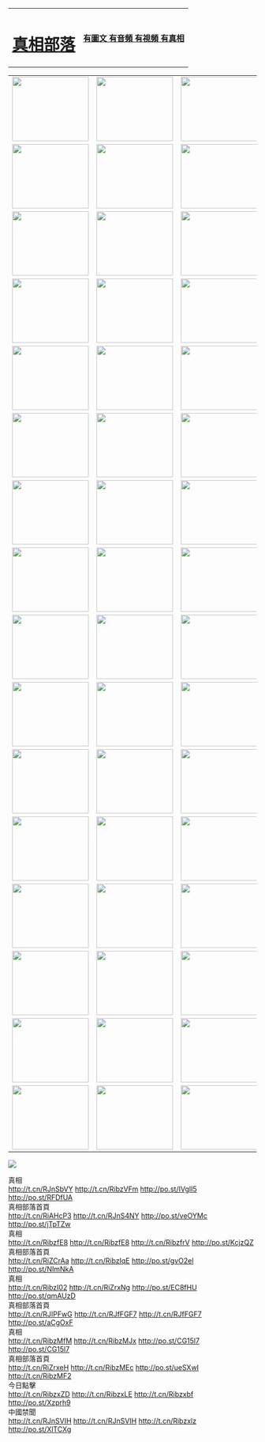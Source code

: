 <table>
<tr>

<td>
	<H1><a href="http://38.is-very-good.org/zx/">真相部落</a></H1>
</td>
<td>
	<H4><a href="http://38.is-very-good.org/zx/">有圖文 有音頻 有視頻 有真相</a></H4>
</td>
</tr>

</table>
<table>
<tr>
	<td><a href="http://01.buyshouses.net/xtr/107/"><img  src ="http://01.buyshouses.net/pic/2017/02/107.jpg" width="155px" height="130px"></a></td>
	<td><a href="http://01.buyshouses.net/xtr/829/"><img src ="http://01.buyshouses.net/pic/2017/02/829.jpg" width="155px" height="130px"></a></td>
	<td><a href="http://01.buyshouses.net/xtr/69/"><img  src ="http://01.buyshouses.net/pic/2017/02/69.jpg" width="155px" height="130px"></a></td>
	<td><a href="http://01.buyshouses.net/xtr/99/"><img  src ="http://01.buyshouses.net/pic/2017/02/99.jpg" width="155px" height="130px"></a></td>
</tr>
<tr>
	<td><a href="http://01.buyshouses.net/xtr/40/"><img  src ="http://01.buyshouses.net/pic/2017/02/40.jpg" width="155px" height="130px"></a></td>
	<td><a href="http://01.buyshouses.net/xtr/20/"><img  src ="http://01.buyshouses.net/pic/2017/02/20.jpg" width="155px" height="130px"></a></td>
	<td><a href="http://01.buyshouses.net/xtr/81/"><img  src ="http://01.buyshouses.net/pic/2017/02/81.jpg" width="155px" height="130px"></a></td>
	<td><a href="http://01.buyshouses.net/xtr/2/"><img  src ="http://01.buyshouses.net/pic/2017/02/2.jpg" width="155px" height="130px"></a></td>
</tr>
<tr>
	<td><a href="http://01.buyshouses.net/xtr/86/"><img  src ="http://01.buyshouses.net/pic/2017/02/86.jpg" width="155px" height="130px"></a></td>
	<td><a href="http://01.buyshouses.net/xtr/109/"><img  src ="http://01.buyshouses.net/pic/2017/02/109.jpg" width="155px" height="130px"></a></td>
	<td><a href="http://01.buyshouses.net/xtr/1378/"><img  src ="http://01.buyshouses.net/pic/2017/02/1378.jpg" width="155px" height="130px"></a></td>
	<td><a href="http://01.buyshouses.net/xtr/57/"><img  src ="http://01.buyshouses.net/pic/2017/02/57.jpg" width="155px" height="130px"></a></td>
</tr>
<tr>
	<td><a href="http://01.buyshouses.net/xtr/1219/"><img  src ="http://01.buyshouses.net/pic/2017/02/1219.jpg" width="155px" height="130px"></a></td>
	<td><a href="http://01.buyshouses.net/xtr/1220/"><img  src ="http://01.buyshouses.net/pic/2017/02/1220.jpg" width="155px" height="130px"></a></td>
	<td><a href="http://01.buyshouses.net/xtr/1221/"><img  src ="http://01.buyshouses.net/pic/2017/02/1221.jpg" width="155px" height="130px"></a></td>
	<td><a href="http://01.buyshouses.net/xtr/51/"><img  src ="http://01.buyshouses.net/pic/2017/02/51.jpg" width="155px" height="130px"></a></td>
</tr>
<tr>
	<td><a href="http://01.buyshouses.net/xtr/1055/"><img  src ="http://01.buyshouses.net/pic/2017/02/1055.jpg" width="155px" height="130px"></a></td>
	<td><a href="http://01.buyshouses.net/xtr/611/"><img  src ="http://01.buyshouses.net/pic/2017/02/611.jpg" width="155px" height="130px"></a></td>
	<td><a href="http://01.buyshouses.net/xtr/1121/"><img  src ="http://01.buyshouses.net/pic/2017/02/1121.jpg" width="155px" height="130px"></a></td>
	<td><a href="http://01.buyshouses.net/xtr/610/"><img  src ="http://01.buyshouses.net/pic/2017/02/610.jpg" width="155px" height="130px"></a></td>
</tr>
<tr>
	<td><a href="http://01.buyshouses.net/xtr/1128/"><img  src ="http://01.buyshouses.net/pic/2017/02/1128.jpg" width="155px" height="130px"></a></td>
	<td><a href="http://01.buyshouses.net/xtr/1395/"><img  src ="http://01.buyshouses.net/pic/2017/02/1406.jpg" width="155px" height="130px"></a></td>
	<td><a href="http://01.buyshouses.net/xtr/1407/"><img  src ="http://01.buyshouses.net/pic/2017/02/1407.jpg" width="155px" height="130px"></a></td>
	<td><a href="http://01.buyshouses.net/xtr/934/"><img  src ="http://01.buyshouses.net/pic/2017/02/934.jpg" width="155px" height="130px"></a></td>
</tr>
<tr>
	<td><a href="http://01.buyshouses.net/xtr/641/"><img  src ="http://01.buyshouses.net/pic/2017/02/641.jpg" width="155px" height="130px"></a></td>
	<td><a href="http://01.buyshouses.net/xtr/949/"><img  src ="http://01.buyshouses.net/pic/2017/02/949.jpg" width="155px" height="130px"></a></td>
	<td><a href="http://01.buyshouses.net/xtr/112/"><img  src ="http://01.buyshouses.net/pic/2017/02/112.jpg" width="155px" height="130px"></a></td>
	<td><a href="http://01.buyshouses.net/xtr/812/"><img  src ="http://01.buyshouses.net/pic/2017/02/812.jpg" width="155px" height="130px"></a></td>
</tr>
<tr>
	<td><a href="http://01.buyshouses.net/xtr/103/"><img  src ="http://01.buyshouses.net/pic/2017/02/103.jpg" width="155px" height="130px"></a></td>
	<td><a href="http://01.buyshouses.net/xtr/3/"><img  src ="http://01.buyshouses.net/pic/2017/02/3.jpg" width="155px" height="130px"></a></td>
	<td><A HREF="http://01.buyshouses.net/mp4/zx/2015/11/Lkmtt.mp4" target="_blank" title="蓮開滿天庭"><img  src="http://01.buyshouses.net/pic/2015/11/Lkmtt3480_jssor.jpg"  width="155px" height="130px"></A></td>
	<td><A HREF="http://01.buyshouses.net/mp4/zx/2015/11/2013513.mp4" target="_blank" title="飛旋的法輪"><img  src="http://01.buyshouses.net/pic/2015/11/falun480_jssor.jpg"  width="155px" height="130px"></A></td>
</tr>
<tr>
	<td><A HREF="http://01.buyshouses.net/mp4/zx/2015/11/NYParade.mp4" target="_blank" title="2004年4月10日法輪功紐約大遊行"><img  src="http://01.buyshouses.net/pic/2015/11/nyparade480_jssor.jpg"  width="155px" height="130px"></A></td>
	<td><A HREF="http://01.buyshouses.net/mp4/news617/2015/05/WEB_s28093.mp4" target="_blank" title="2015年世界法輪大法日特別報導"><img  src="http://01.buyshouses.net/pic/2015/11/p6752711a666997037_jssor.jpg"  width="155px" height="130px"></A></td>
	<td><A HREF="http://01.buyshouses.net/mp4/news829/2015/11/30211_326650.mp4" target="_blank" title="滄州綁架案連審四天 民眾抹淚稱審好人"><img  src="http://01.buyshouses.net/pic/2015/11/changzhou2480_jssor.jpg"  width="155px" height="130px"></A></td>
	<td><A HREF="http://01.buyshouses.net/mp4/mhph/2015/10/changzhou.mp4" target="_blank" title="滄州真相--獅城血淚"><img  src="http://01.buyshouses.net/pic/2015/11/changzhou480_jssor.jpg"  width="155px" height="130px"></A></td>
</tr>
<tr>
	<td><A HREF="http://01.buyshouses.net/mp4/mhjd/mhjd_55.mp4" target="_blank" title="正義律師與無罪辯護"><img  src="http://01.buyshouses.net/pic/2015/11/wzbh480_jssor.jpg"  width="155px" height="130px"></A></td>
	<td><A HREF="http://01.buyshouses.net/mp4/zx/2015/11/layerkcs.mp4" target="_blank" title="中國的良心--高智晟律師"><img  src="http://01.buyshouses.net/pic/2015/11/layerkcs2480_jssor.jpg"  width="155px" height="130px"></A></td>
	<td><A HREF="http://01.buyshouses.net/mp4/mhph/2015/10/szxl.mp4" target="_blank" title="神州血淚--北京、大慶、廣東、哈爾濱"><img  src="http://01.buyshouses.net/pic/2015/11/szxl480_jssor.jpg"  width="155px" height="130px"></A></td>
	<td><A HREF="http://01.buyshouses.net/mp4/zx/2015/11/TangShanFFXS.mp4" target="_blank" title="真相紀錄片：鳳凰新生"><img  src="http://01.buyshouses.net/pic/2015/11/fhxs2480_jssor.jpg"  width="155px" height="130px"></A></td>
</tr>
<tr>
	<td><A HREF="http://01.buyshouses.net/mp4/zx/2015/11/jidong.mp4" target="_blank" title="冀東監獄的罪惡"><img  src="http://01.buyshouses.net/pic/2015/11/jidong480_jssor.jpg"  width="155px" height="130px"></A></td>
	<td><A HREF="http://01.buyshouses.net/mp4/mhph/2015/10/tangshan.mp4" target="_blank" title="鳳凰血淚"><img  src="http://01.buyshouses.net/pic/2015/11/tangshan480_jssor.jpg"  width="155px" height="130px"></A>
					</div></td>
	<td>	<A HREF="http://01.buyshouses.net/mp4/mhph/2015/10/zfxtzxl.mp4" target="_blank" title="政法系統罪行錄--唐山篇"><img  src="http://01.buyshouses.net/pic/2015/11/zfxtzxl480_jssor.jpg"  width="155px" height="130px"></A></td>
	<td><A HREF="http://01.buyshouses.net/mp4/mhph/2015/10/QDBG.mp4" target="_blank" title="青島悲歌"><img  src="http://01.buyshouses.net/pic/2015/10/qdbg2480_jssor.jpg"  width="155px" height="130px"></A></td>
</tr>
<tr>
	<td><A HREF="http://01.buyshouses.net/mp4/mhph/2015/10/huludao.mp4" target="_blank" title="葫蘆島永恆的見證"><img  src="http://01.buyshouses.net/pic/2015/10/huludao480_jssor.jpg"  width="155px" height="130px"></A></td>
	<td><A HREF="http://01.buyshouses.net/mp4/mhph/2015/10/qbzx.mp4" target="_blank" title="湖畔泉邊聽真相-濟南泉城的傳奇"><img  src="http://01.buyshouses.net/pic/2015/10/hupan480_jssor.jpg"  width="155px" height="130px"></A></td>
	<td><A HREF="http://01.buyshouses.net/mp4/mhph/2015/10/baoding_dvd_v2.mp4" target="_blank" title="燕趙悲歌"><img  src="http://01.buyshouses.net/pic/2015/10/yzbg480_jssor.jpg"  width="155px" height="130px"></A></td>
	<td><A HREF="http://01.buyshouses.net/mp4/zx/2015/11/meihuashi_complete_ED2.0.mp4" target="_blank" title="梅花詩完整版"><img  src="http://01.buyshouses.net/pic/2015/11/mhs480_jssor.jpg"  width="155px" height="130px"></A></td>
</tr>
<tr>
	<td><A HREF="http://01.buyshouses.net/mp4/zx/2015/11/fengbei512k.mp4" target="_blank" title="豐碑"><img  src="http://01.buyshouses.net/pic/2015/11/fongbei480_jssor.jpg"  width="155px" height="130px"></A></td>
	<td><A HREF="http://01.buyshouses.net/mp4/zx/2015/11/fytdxComplete.mp4" target="_blank" title="風雨天地行全集"><img  src="http://01.buyshouses.net/pic/2015/11/fytdxWhite480_jssor.jpg"  width="155px" height="130px"></A></td>
	<td><A HREF="http://01.buyshouses.net/mp4/zx/2015/11/JianZheng.mp4" target="_blank" title="見證"><img  src="http://01.buyshouses.net/pic/2015/11/witness480_jssor.jpg"  width="155px" height="130px"></A></td>
	<td><A HREF="http://01.buyshouses.net/mp4/mhph/2015/10/hcym.mp4" target="_blank" title="紅朝陰謀"><img  src="http://01.buyshouses.net/pic/2015/10/hcym480_jssor.jpg"  width="155px" height="130px"></A></td>
</tr>
<tr>
	<td><A HREF="http://01.buyshouses.net/mp4/zx/2015/11/zfzxPalV3.mp4" target="_blank" title="是自焚還是騙局"><img  src="http://01.buyshouses.net/pic/2015/11/zfzx4805_jssor.jpg"  width="155px" height="130px"></A></td>
	<td><A HREF="http://01.buyshouses.net/mp4/zx/2015/11/lsdspMsyTd.mp4" target="_blank" title="歷史的審判"><img  src="http://01.buyshouses.net/pic/2015/11/lsdsp480_jssor.jpg"  width="155px" height="130px"></A></td>
	<td><A HREF="http://01.buyshouses.net/mp4/news886/2015/11/concat886.mp4" target="_blank" title="一周全球控告江澤民"><img  src="http://01.buyshouses.net/pic/2015/11/news886480_jssor.jpg"  width="155px" height="130px"></A></td>
	<td><A HREF="http://01.buyshouses.net/mp4/news1378/2014/08/CQSD_s0_e4_v2_i0-CQSD_4-video.mp4" target="_blank" title="歐洲的抉擇"><img  src="http://01.buyshouses.net/pic/2015/11/p5143421a564166643-ss_jssor.jpg"  width="155px" height="130px"></A></td>
</tr>
<tr>
	<td><A HREF="http://01.buyshouses.net/mp4/zx/2015/11/hk20150720parade.mp4" target="_blank" title="港法輪功反迫害大遊行 大陸遊客震撼"><img  src="http://01.buyshouses.net/pic/2015/11/281098-ss_jssor.jpg"  width="155px" height="130px"></A></td>
	<td><A HREF="http://01.buyshouses.net/mp4/zx/2015/11/20150720hkParade512k.mp4" target="_blank" title="香港法輪功720遊行聲援訴江潮"><img  src="http://01.buyshouses.net/pic/2015/11/2015720parade480_jssor.jpg"  width="155px" height="130px"></A></td>
	<td><A HREF="http://01.buyshouses.net/mp4/zx/2015/11/hktdc512.mp4" target="_blank" title="香港退黨潮"><img  src="http://01.buyshouses.net/pic/2015/11/hktdc480_jssor.jpg"  width="155px" height="130px"></A></td>
	<td><A HREF="http://01.buyshouses.net/mp4/news413/2015/11/concat413.mp4" target="_blank" title="本月退黨精選"><img  src="http://01.buyshouses.net/pic/2015/11/tuidang480_jssor.jpg"  width="155px" height="130px"></A></td>
</tr>
<tr>
	<td><A HREF="http://01.buyshouses.net/mp4/news823/2015/11/TSZG_British_1_QA_A_TSZG-61-1_XinHaoNianZuoZh_P617180.mp4" target="_blank" title="辛灝年：紀念《九評共產黨》發表十週年演講"><img  src="http://01.buyshouses.net/pic/2015/11/xhn9p10480_jssor.jpg"  width="155px" height="130px"></A></td>
	<td><A HREF="http://01.buyshouses.net/mp4/news57/2015/11/JPGCD8.mp4" target="_blank" title="【九評之八】評中國共產黨的邪教本質"><img  src="http://01.buyshouses.net/pic/2015/11/9pkcd8p480_jssor.jpg"  width="155px" height="130px"></A></td>
	<td><A HREF="http://01.buyshouses.net/mp4/other/kao.Chih.Sheng_story.mp4"  target="_blank" title="超越恐懼:高智晟的故事"				style="font-size:20px;"><img src="http://01.buyshouses.net/pic/2016/12/GZS201408070902.jpg"  width="155px" height="130px">
						</A></td>
	<td><A HREF="http://01.buyshouses.net/mp4/zx/2016/11/oh10yearsInv.mp4"  target="_blank" title="紀錄片《活摘 十年調查》完整版" style="font-size:20px;"><img src="http://01.buyshouses.net/pic/2016/11/10yearsOHinv.jpg"  width="155px" height="130px">
						</A></td>
</tr>
</table>



<a href="https://git.io/222"><img src="kcsOH10artJudge.jpg"></a>


<div class="linkbox"><div class="title">真相<div id="url">  <a href="http://t.cn/RJnSbVY" target=_blank>http://t.cn/RJnSbVY</a>    <a href="http://t.cn/RibzVFm" target=_blank>http://t.cn/RibzVFm</a>    <a href="http://po.st/IVglI5" target=_blank>http://po.st/IVglI5</a>    <a href="http://po.st/RFDfUA" target=_blank>http://po.st/RFDfUA</a>  </div></div><div class="title">真相部落首頁<div id="url">  <a href="http://t.cn/RiAHcP3" target=_blank>http://t.cn/RiAHcP3</a>    <a href="http://t.cn/RJnS4NY" target=_blank>http://t.cn/RJnS4NY</a>    <a href="http://po.st/veOYMc" target=_blank>http://po.st/veOYMc</a>    <a href="http://po.st/jTpTZw" target=_blank>http://po.st/jTpTZw</a>  </div></div><div class="title">真相<div id="url">  <a href="http://t.cn/RibzfE8" target=_blank>http://t.cn/RibzfE8</a>    <a href="http://t.cn/RibzfE8" target=_blank>http://t.cn/RibzfE8</a>    <a href="http://t.cn/RibzfrV" target=_blank>http://t.cn/RibzfrV</a>    <a href="http://po.st/KcjzQZ" target=_blank>http://po.st/KcjzQZ</a>  </div></div><div class="title">真相部落首頁<div id="url">  <a href="http://t.cn/RiZCrAa" target=_blank>http://t.cn/RiZCrAa</a>    <a href="http://t.cn/RibzIqE" target=_blank>http://t.cn/RibzIqE</a>    <a href="http://po.st/gvO2el" target=_blank>http://po.st/gvO2el</a>    <a href="http://po.st/NImNkA" target=_blank>http://po.st/NImNkA</a>  </div></div><div class="title">真相<div id="url">  <a href="http://t.cn/RibzI02" target=_blank>http://t.cn/RibzI02</a>    <a href="http://t.cn/RiZrxNg" target=_blank>http://t.cn/RiZrxNg</a>    <a href="http://po.st/EC8fHU" target=_blank>http://po.st/EC8fHU</a>    <a href="http://po.st/qmAUzD" target=_blank>http://po.st/qmAUzD</a>  </div></div><div class="title">真相部落首頁<div id="url">  <a href="http://t.cn/RJIPFwG" target=_blank>http://t.cn/RJIPFwG</a>    <a href="http://t.cn/RJfFGF7" target=_blank>http://t.cn/RJfFGF7</a>    <a href="http://t.cn/RJfFGF7" target=_blank>http://t.cn/RJfFGF7</a>    <a href="http://po.st/aCgOxF" target=_blank>http://po.st/aCgOxF</a>  </div></div><div class="title">真相<div id="url">  <a href="http://t.cn/RibzMfM" target=_blank>http://t.cn/RibzMfM</a>    <a href="http://t.cn/RibzMJx" target=_blank>http://t.cn/RibzMJx</a>    <a href="http://po.st/CG15l7" target=_blank>http://po.st/CG15l7</a>    <a href="http://po.st/CG15l7" target=_blank>http://po.st/CG15l7</a>  </div></div><div class="title">真相部落首頁<div id="url">  <a href="http://t.cn/RiZrxeH" target=_blank>http://t.cn/RiZrxeH</a>    <a href="http://t.cn/RibzMEc" target=_blank>http://t.cn/RibzMEc</a>    <a href="http://po.st/ueSXwI" target=_blank>http://po.st/ueSXwI</a>    <a href="http://t.cn/RibzMF2" target=_blank>http://t.cn/RibzMF2</a>  </div></div><div class="title">今日點擊<div id="url">  <a href="http://t.cn/RibzxZD" target=_blank>http://t.cn/RibzxZD</a>    <a href="http://t.cn/RibzxLE" target=_blank>http://t.cn/RibzxLE</a>    <a href="http://t.cn/Ribzxbf" target=_blank>http://t.cn/Ribzxbf</a>    <a href="http://po.st/Xzprh9" target=_blank>http://po.st/Xzprh9</a>  </div></div><div class="title">中國禁聞<div id="url">  <a href="http://t.cn/RJnSVIH" target=_blank>http://t.cn/RJnSVIH</a>    <a href="http://t.cn/RJnSVIH" target=_blank>http://t.cn/RJnSVIH</a>    <a href="http://t.cn/Ribzxlz" target=_blank>http://t.cn/Ribzxlz</a>    <a href="http://po.st/XlTCXg" target=_blank>http://po.st/XlTCXg</a>  </div></div></div>
